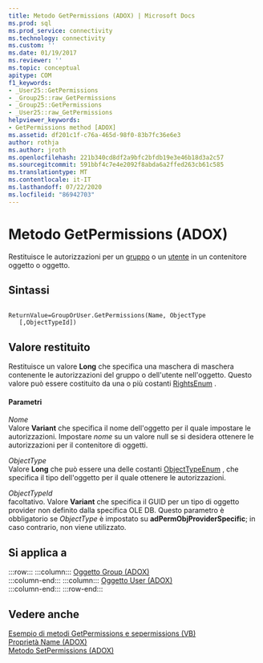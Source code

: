 ```yaml
---
title: Metodo GetPermissions (ADOX) | Microsoft Docs
ms.prod: sql
ms.prod_service: connectivity
ms.technology: connectivity
ms.custom: ''
ms.date: 01/19/2017
ms.reviewer: ''
ms.topic: conceptual
apitype: COM
f1_keywords:
- _User25::GetPermissions
- _Group25::raw_GetPermissions
- _Group25::GetPermissions
- _User25::raw_GetPermissions
helpviewer_keywords:
- GetPermissions method [ADOX]
ms.assetid: df201c1f-c76a-465d-98f0-83b7fc36e6e3
author: rothja
ms.author: jroth
ms.openlocfilehash: 221b340cd8df2a9bfc2bfdb19e3e46b18d3a2c57
ms.sourcegitcommit: 591bbf4c7e4e2092f8abda6a2ffed263cb61c585
ms.translationtype: MT
ms.contentlocale: it-IT
ms.lasthandoff: 07/22/2020
ms.locfileid: "86942703"
---
```

# <a name="getpermissions-method-adox"></a>Metodo GetPermissions (ADOX)
Restituisce le autorizzazioni per un [gruppo](../../../ado/reference/adox-api/group-object-adox.md) o un [utente](../../../ado/reference/adox-api/user-object-adox.md) in un contenitore oggetto o oggetto.  
  
## <a name="syntax"></a>Sintassi  
  
```  
  
ReturnValue=GroupOrUser.GetPermissions(Name, ObjectType    [,ObjectTypeId])  
```  
  
## <a name="return-value"></a>Valore restituito  
 Restituisce un valore **Long** che specifica una maschera di maschera contenente le autorizzazioni del gruppo o dell'utente nell'oggetto. Questo valore può essere costituito da una o più costanti [RightsEnum](../../../ado/reference/adox-api/rightsenum.md) .  
  
#### <a name="parameters"></a>Parametri  
 *Nome*  
 Valore **Variant** che specifica il nome dell'oggetto per il quale impostare le autorizzazioni. Impostare *nome* su un valore null se si desidera ottenere le autorizzazioni per il contenitore di oggetti.  
  
 *ObjectType*  
 Valore **Long** che può essere una delle costanti [ObjectTypeEnum](../../../ado/reference/adox-api/objecttypeenum.md) , che specifica il tipo dell'oggetto per il quale ottenere le autorizzazioni.  
  
 *ObjectTypeId*  
 facoltativo. Valore **Variant** che specifica il GUID per un tipo di oggetto provider non definito dalla specifica OLE DB. Questo parametro è obbligatorio se *ObjectType* è impostato su **adPermObjProviderSpecific**; in caso contrario, non viene utilizzato.  
  
## <a name="applies-to"></a>Si applica a  

:::row:::
    :::column:::
        [Oggetto Group (ADOX)](../../../ado/reference/adox-api/group-object-adox.md)  
    :::column-end:::
    :::column:::
        [Oggetto User (ADOX)](../../../ado/reference/adox-api/user-object-adox.md)  
    :::column-end:::
:::row-end:::

## <a name="see-also"></a>Vedere anche  
 [Esempio di metodi GetPermissions e sepermissions (VB)](../../../ado/reference/adox-api/getpermissions-and-setpermissions-methods-example-vb.md)   
 [Proprietà Name (ADOX)](../../../ado/reference/adox-api/name-property-adox.md)   
 [Metodo SetPermissions (ADOX)](../../../ado/reference/adox-api/setpermissions-method-adox.md)
